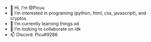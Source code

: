 - 👋 Hi, I’m @Picuu
- 👀 I’m interested in programing (python, html, css, javascript), and cryptos.
- 🌱 I’m currently learning things xd
- 💞️ I’m looking to collaborate on idk
- 📫 Discord: Picu#9286

<!---
Picuu/Picuu is a ✨ special ✨ repository because its `README.md` (this file) appears on your GitHub profile.
You can click the Preview link to take a look at your changes.
--->
